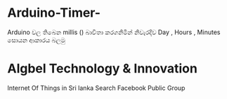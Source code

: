 # Arduino-Timer-
Arduino වල තිබෙන millis () බාවිතා කරගනිමින් නිවැරදිව  Day , Hours , Minutes සොයන ආකාරය බලමු 

# Algbel Technology & Innovation

Internet Of Things in Sri lanka Search Facebook Public Group 



